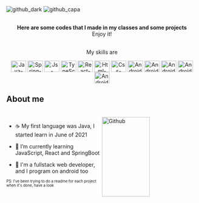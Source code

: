 

<link rel="stylesheet" href="https://cdn.jsdelivr.net/gh/devicons/devicon@v2.15.1/devicon.min.css">


![github_dark](https://user-images.githubusercontent.com/94193637/162602118-9f89d6c2-0caf-47c2-ac71-d4a55d06c75e.png#gh-dark-mode-only)
![github_capa](https://user-images.githubusercontent.com/94193637/162604517-c3ca3943-282e-46bb-a3aa-fec6f0cfe2db.png#gh-light-mode-only)

<br>
<div align="center"> <strong> Here are some codes that I made in my classes and some projects </strong> <br> Enjoy it! </div>
<br>

<div align="center">
<p >My skills are <p> 
<img align="center" alt="Java-Logo" height="30" width="40" src="https://cdn.jsdelivr.net/gh/devicons/devicon/icons/java/java-plain-wordmark.svg" title=Java /> 
<img align="center" alt="Spring-Logo" height="30" width="40" src="https://cdn.jsdelivr.net/gh/devicons/devicon/icons/spring/spring-original-wordmark.svg" title=Spring-Boot />
<img align="center" alt="Js-Logo" height="30" width="40" src="https://cdn.jsdelivr.net/gh/devicons/devicon/icons/javascript/javascript-original.svg" title=JavaScript />
<img align="center" alt="TypeScript-logo" height="30" width="40" src="https://cdn.jsdelivr.net/gh/devicons/devicon/icons/typescript/typescript-plain.svg" title=TypeScript />
<img align="center" alt="React-logo" height="30" width="40" src="https://cdn.jsdelivr.net/gh/devicons/devicon/icons/react/react-original-wordmark.svg" title=React />
<img align="center" alt="Html-logo" height="30" width="40" src="https://cdn.jsdelivr.net/gh/devicons/devicon/icons/html5/html5-plain-wordmark.svg" title=HTML /> 
<img align="center" alt="Css-logo" height="30" width="40" src="https://cdn.jsdelivr.net/gh/devicons/devicon/icons/css3/css3-plain-wordmark.svg" title=CSS />
<img align="center" alt="Android-logo" height="30" width="40" src="https://cdn.jsdelivr.net/gh/devicons/devicon/icons/nestjs/nestjs-plain.svg" title=Android />
<img align="center" alt="Android-logo" height="30" width="40" src="https://cdn.jsdelivr.net/gh/devicons/devicon/icons/android/android-plain.svg" title=Android />
<img align="center" alt="Android-logo" height="30" width="40" src="https://cdn.jsdelivr.net/gh/devicons/devicon/icons/nextjs/nextjs-original.svg" title=Android />          
<img align="center" alt="Android-logo" height="30" width="40" src="https://cdn.jsdelivr.net/gh/devicons/devicon/icons/nodejs/nodejs-original.svg" title=Android />
<img align="center" alt="Android-logo" height="30" width="40" src="https://cdn.jsdelivr.net/gh/devicons/devicon/icons/tailwindcss/tailwindcss-plain.svg" title=Android />
</div>




          
## About me          
<br>



<img width="50%" height="210em" align="right" alt="Github" src="https://github-readme-stats.vercel.app/api/top-langs/?username=Norrels&layout=compact&langs_count=7&theme=swift"/>


- :coffee: My first language was Java, I started learn in June of 2021

- :closed_book:  I’m currently learning JavaScript, React and SpringBoot

- 💬 I'm a fullstack web developer, and I program on android too 


<sup><sub>PS: I've been trying to do a readme for each project when it's done, have a look </sub></sup>
